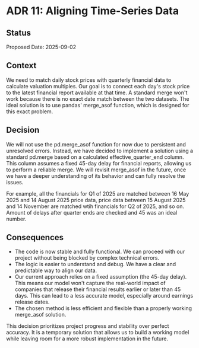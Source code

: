 # ADR 11: Aligning Time-Series Data

## Status
Proposed
Date: 2025-09-02

## Context

We need to match daily stock prices with quarterly financial data to calculate valuation multiples. Our goal is to connect each day's stock price to the latest financial report available at that time. A standard merge won't work because there is no exact date match between the two datasets. The ideal solution is to use pandas' merge_asof function, which is designed for this exact problem.

## Decision

We will not use the pd.merge_asof function for now due to persistent and unresolved errors. Instead, we have decided to implement a solution using a standard pd.merge based on a calculated effective_quarter_end column. This column assumes a fixed 45-day delay for financial reports, allowing us to perform a reliable merge. We will revisit merge_asof in the future, once we have a deeper understanding of its behavior and can fully resolve the issues.

For example, all the financials for Q1 of 2025 are matched between 16 May 2025 and 14 August 2025 price data, price data between 15 August 2025 and 14 November are matched wtih financials for Q2 of 2025, and so on. Amount of delays after quarter ends are checked and 45 was an ideal number.

## Consequences

- The code is now stable and fully functional. We can proceed with our project without being blocked by complex technical errors.
- The logic is easier to understand and debug. We have a clear and predictable way to align our data.
- Our current approach relies on a fixed assumption (the 45-day delay). This means our model won't capture the real-world impact of companies that release their financial results earlier or later than 45 days. This can lead to a less accurate model, especially around earnings release dates.
- The chosen method is less efficient and flexible than a properly working merge_asof solution.

This decision prioritizes project progress and stability over perfect accuracy. It is a temporary solution that allows us to build a working model while leaving room for a more robust implementation in the future.